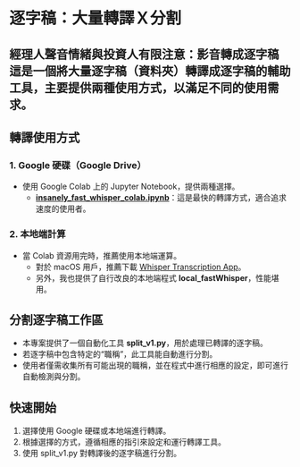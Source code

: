 # 逐字稿：大量轉譯Ｘ分割
經理人聲音情緒與投資人有限注意：影音轉成逐字稿
這是一個將大量逐字稿（資料夾）轉譯成逐字稿的輔助工具，主要提供兩種使用方式，以滿足不同的使用需求。
---

## 轉譯使用方式

### 1. Google 硬碟（Google Drive）

- 使用 Google Colab 上的 Jupyter Notebook，提供兩種選擇。
  - [**insanely_fast_whisper_colab.ipynb**](https://drive.google.com/file/d/1D381cTluvVbzsHAGFqEbm4yhkHqSOfQi/view?usp=sharing)：這是最快的轉譯方式，適合追求速度的使用者。

### 2. 本地端計算

- 當 Colab 資源用完時，推薦使用本地端運算。
  - 對於 macOS 用戶，推薦下載 [Whisper Transcription App](https://apps.apple.com/us/app/whisper-transcription/id1668083311?mt=12)。
  - 另外，我也提供了自行改良的本地端程式 **local_fastWhisper**，性能堪用。

## 分割逐字稿工作區

- 本專案提供了一個自動化工具 **split_v1.py**，用於處理已轉譯的逐字稿。
- 若逐字稿中包含特定的“職稱”，此工具能自動進行分割。
- 使用者僅需收集所有可能出現的職稱，並在程式中進行相應的設定，即可進行自動檢測與分割。

## 快速開始

1. 選擇使用 Google 硬碟或本地端進行轉譯。
2. 根據選擇的方式，遵循相應的指引來設定和運行轉譯工具。
3. 使用 split_v1.py 對轉譯後的逐字稿進行分割。
